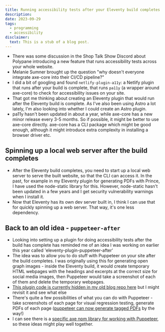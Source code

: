 ```yaml
---
title: Running accessibility tests after your Eleventy build completes
description:
date: 2023-09-29
tags:
  - programming
  - accessibility
disclaimer:
  text: This is a stub of a blog post.
---
```


- There was some discussion in the Shop Talk Show Discord about Polypane
  introducing a new feature that runs accessibility tests across your whole
  website.
- Melanie Sumner brought up the question "why doesn't everyone integrate
  axe-core into their CI/CD pipeline?"
- I did a bit of googling and found `netlify-plugin-a11y`: a Netlify plugin that
  runs after your build is complete, that runs `pa11y` (a wrapper around
  axe-core) to check for accessibility issues on your site.
- That got me thinking about creating an Eleventy plugin that would run after
  the Eleventy build is complete. As I've also been using Astro a lot lately, I'm
  also looking into whether I could create an Astro plugin.
- pa11y hasn't been updated in about a year, while axe-core has a new minor
  release every 3-5 months. So if possible, it might be better to use axe-core
  directly. axe-core has a CLI package which might be good enough, although it
  might introduce extra complexity in installing a browser driver etc.

## Spinning up a local web server after the build completes

- After the Eleventy build completes, you need to start up a local web server to
  serve the built website, so that the CLI can access it. In the past, for
  example in my Eleventy plugin for generating PDFs with Prince, I have used the
  node-static library for this. However, node-static hasn't been updated in a few
  years and I get security vulnerability warnings when I install it.
- Now that Eleventy has its own dev server built in, I think I can use that for
  quickly spinning up a web server. That way, it's one less dependency.

## Back to an old idea - `puppeteer-after`

- Looking into setting up a plugin for doing accessibility tests after the build
  has complete has reminded me of an idea I was working on earlier this year
  called 'eleventy-plugin-puppeteer-after'
- The idea was to allow you to do stuff with Puppeteer on your site after the
  build completes. I was originally using this for generating open graph images -
  inside the Eleventy build, it would create temporary HTML webpages with the
  headings and excerpts at the correct size for social media images, then
  Puppeteer would take a screenshot of each of them and delete the temporary
  webpages.
- [This plugin code is currently hidden in my old blog repo here](https://github.com/larryhudson/11ty-blog/blob/blog-refresh/plugins/puppeteer-after.js) but I might
  revisit it and see what else
- There's quite a few possibilities of what you can do with Puppeteer - take
  screenshots of each page for visual regression testing, generate PDFs of each
  page ([puppeteer can now generate tagged PDFs](https://blog.chromium.org/2020/07/using-chrome-to-generate-more.html) by the way!)
- I can see there is a [specific axe npm library for working with Puppeteer](https://github.com/dequelabs/axe-core-npm/blob/develop/packages/puppeteer/README.md), so
  these ideas might play well together.

